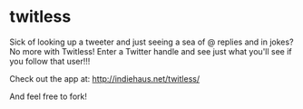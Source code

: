 twitless
========

Sick of looking up a tweeter and just seeing a sea of @ replies and in jokes? No more with Twitless! Enter a Twitter handle and see just what you'll see if you follow that user!!!

Check out the app at: http://indiehaus.net/twitless/

And feel free to fork!
